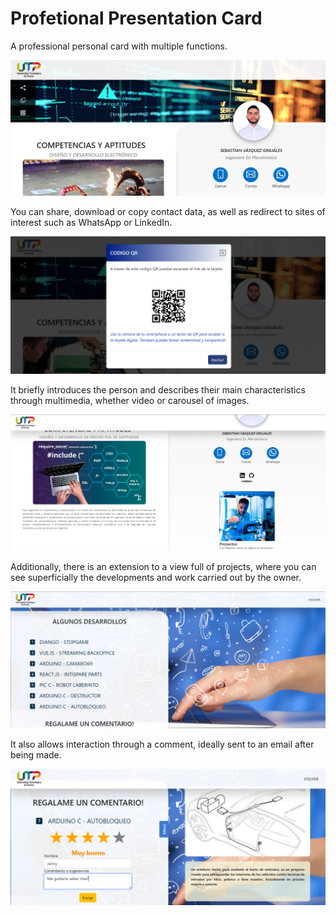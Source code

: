 # Profetional Presentation Card

<div style="align:justify;">
A professional personal card with multiple functions.

![](https://github.com/sebasquez123/Tarjeta-presentacion/blob/main/figures/Figura-1.png)
 
You can share, download or copy contact data, as well as redirect to sites of interest such as WhatsApp or LinkedIn.

![](https://github.com/sebasquez123/Tarjeta-presentacion/blob/main/figures/Figura-2.png)

It briefly introduces the person and describes their main characteristics through multimedia, whether video or carousel of images.

![](https://github.com/sebasquez123/Tarjeta-presentacion/blob/main/figures/Figura-3.png)

Additionally, there is an extension to a view full of projects, where you can see superficially the developments and work carried out by the owner.

![](https://github.com/sebasquez123/Tarjeta-presentacion/blob/main/figures/Figura-4.png)

It also allows interaction through a comment, ideally sent to an email after being made.

![](https://github.com/sebasquez123/Tarjeta-presentacion/blob/main/figures/Figura-5.png)
   
<div>
